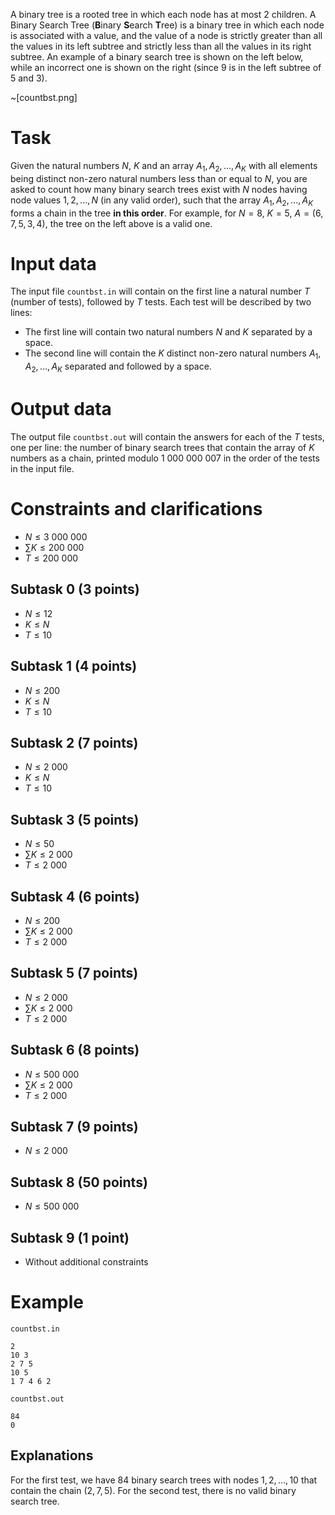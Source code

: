 A binary tree is a rooted tree in which each node has at most $2$ children. A Binary Search Tree (**B**inary **S**earch **T**ree) is a binary tree in which each node is associated with a value, and the value of a node is strictly greater than all the values in its left subtree and strictly less than all the values in its right subtree. An example of a binary search tree is shown on the left below, while an incorrect one is shown on the right (since $9$ is in the left subtree of $5$ and $3$).

~[countbst.png]

# Task
Given the natural numbers $N$, $K$ and an array $A_1, A_2, ..., A_K$ with all elements being distinct non-zero natural numbers less than or equal to $N$, you are asked to count how many binary search trees exist with $N$ nodes having node values $1, 2, ..., N$ (in any valid order), such that the array $A_1, A_2, ..., A_K$ forms a chain in the tree **in this order**. For example, for $N=8$, $K=5$, $A=(6, 7, 5, 3, 4)$, the tree on the left above is a valid one.

# Input data
The input file `countbst.in` will contain on the first line a natural number $T$ (number of tests), followed by $T$ tests. Each test will be described by two lines:
* The first line will contain two natural numbers $N$ and $K$ separated by a space.
* The second line will contain the $K$ distinct non-zero natural numbers $A_1, A_2, ..., A_K$ separated and followed by a space.

# Output data
The output file `countbst.out` will contain the answers for each of the $T$ tests, one per line: the number of binary search trees that contain the array of $K$ numbers as a chain, printed modulo $1\ 000\ 000\ 007$ in the order of the tests in the input file.

# Constraints and clarifications
* $N \leq 3\ 000\ 000$
* $\sum K \leq 200\ 000$
* $T \leq 200\ 000$

## Subtask 0 (3 points)
* $N \leq 12$
* $K \leq N$
* $T \leq 10$

## Subtask 1 (4 points)
* $N \leq 200$
* $K \leq N$
* $T \leq 10$

## Subtask 2 (7 points)
* $N \leq 2\ 000$
* $K \leq N$
* $T \leq 10$

## Subtask 3 (5 points)
* $N \leq 50$
* $\sum K \leq 2\ 000$
* $T \leq 2\ 000$

## Subtask 4 (6 points)
* $N \leq 200$
* $\sum K \leq 2\ 000$
* $T \leq 2\ 000$

## Subtask 5 (7 points)
* $N \leq 2\ 000$
* $\sum K \leq 2\ 000$
* $T \leq 2\ 000$

## Subtask 6 (8 points)
* $N \leq 500\ 000$
* $\sum K \leq 2\ 000$
* $T \leq 2\ 000$

## Subtask 7 (9 points)
* $N \leq 2\ 000$

## Subtask 8 (50 points)
* $N \leq 500\ 000$

## Subtask 9 (1 point)
* Without additional constraints

# Example
`countbst.in`
```
2
10 3
2 7 5
10 5
1 7 4 6 2
```
`countbst.out`
```
84
0
```

Explanations
---
For the first test, we have $84$ binary search trees with nodes $1, 2, ..., 10$ that contain the chain $(2, 7, 5)$.
For the second test, there is no valid binary search tree.